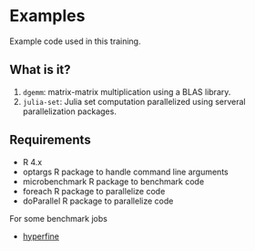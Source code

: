 # Examples

Example code used in this training.


## What is it?

1. `dgemm`: matrix-matrix multiplication using a BLAS library.
1. `julia-set`: Julia set computation parallelized using serveral
   parallelization packages.    


## Requirements

* R 4.x
* optargs R package to handle command line arguments
* microbenchmark R package to benchmark code
* foreach R package to parallelize code
* doParallel R package to parallelize code

For some benchmark jobs

* [hyperfine](https://github.com/sharkdp/hyperfine)
